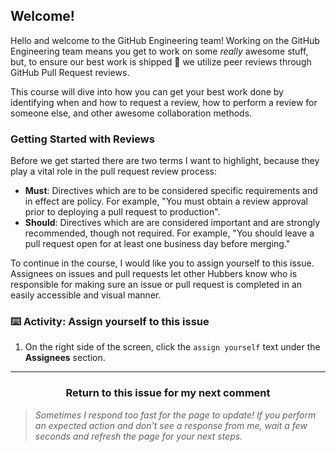 ## Welcome!

Hello and welcome to the GitHub Engineering team! Working on the GitHub Engineering team means you get to work on some _really_ awesome stuff, but, to ensure our best work is shipped :ship: we utilize peer reviews through GitHub Pull Request reviews.

This course will dive into how you can get your best work done by identifying when and how to request a review, how to perform a review for someone else, and other awesome collaboration methods.

### Getting Started with Reviews

Before we get started there are two terms I want to highlight, because they play a vital role in the pull request review process:

- **Must**: Directives which are to be considered specific requirements and in effect are policy. For example, "You must obtain a review approval prior to deploying a pull request to production".
- **Should**: Directives which are are considered important and are strongly recommended, though not required. For example, "You should leave a pull request open for at least one business day before merging."

To continue in the course, I would like you to assign yourself to this issue. Assignees on issues and pull requests let other Hubbers know who is responsible for making sure an issue or pull request is completed in an easily accessible and visual manner.

### :keyboard: Activity: Assign yourself to this issue

1. On the right side of the screen, click the `assign yourself` text under the **Assignees** section.

<hr>
<h3 align="center">Return to this issue for my next comment</h3>

> _Sometimes I respond too fast for the page to update! If you perform an expected action and don't see a response from me, wait a few seconds and refresh the page for your next steps._
